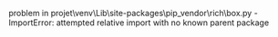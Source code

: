 problem in projet\venv\Lib\site-packages\pip\_vendor\rich\box.py - ImportError: attempted relative import with no known parent package
